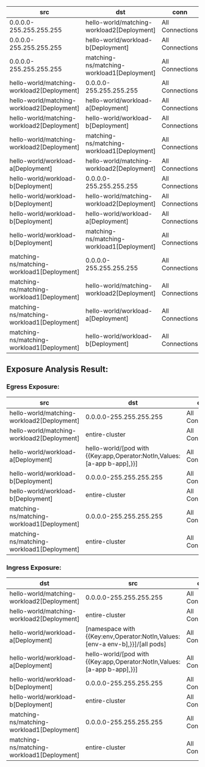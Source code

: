 | src | dst | conn |
|-----|-----|------|
| 0.0.0.0-255.255.255.255 | hello-world/matching-workload2[Deployment] | All Connections |
| 0.0.0.0-255.255.255.255 | hello-world/workload-b[Deployment] | All Connections |
| 0.0.0.0-255.255.255.255 | matching-ns/matching-workload1[Deployment] | All Connections |
| hello-world/matching-workload2[Deployment] | 0.0.0.0-255.255.255.255 | All Connections |
| hello-world/matching-workload2[Deployment] | hello-world/workload-a[Deployment] | All Connections |
| hello-world/matching-workload2[Deployment] | hello-world/workload-b[Deployment] | All Connections |
| hello-world/matching-workload2[Deployment] | matching-ns/matching-workload1[Deployment] | All Connections |
| hello-world/workload-a[Deployment] | hello-world/matching-workload2[Deployment] | All Connections |
| hello-world/workload-b[Deployment] | 0.0.0.0-255.255.255.255 | All Connections |
| hello-world/workload-b[Deployment] | hello-world/matching-workload2[Deployment] | All Connections |
| hello-world/workload-b[Deployment] | hello-world/workload-a[Deployment] | All Connections |
| hello-world/workload-b[Deployment] | matching-ns/matching-workload1[Deployment] | All Connections |
| matching-ns/matching-workload1[Deployment] | 0.0.0.0-255.255.255.255 | All Connections |
| matching-ns/matching-workload1[Deployment] | hello-world/matching-workload2[Deployment] | All Connections |
| matching-ns/matching-workload1[Deployment] | hello-world/workload-a[Deployment] | All Connections |
| matching-ns/matching-workload1[Deployment] | hello-world/workload-b[Deployment] | All Connections |
## Exposure Analysis Result:
### Egress Exposure:
| src | dst | conn |
|-----|-----|------|
| hello-world/matching-workload2[Deployment] | 0.0.0.0-255.255.255.255 | All Connections |
| hello-world/matching-workload2[Deployment] | entire-cluster | All Connections |
| hello-world/workload-a[Deployment] | hello-world/[pod with {{Key:app,Operator:NotIn,Values:[a-app b-app],}}] | All Connections |
| hello-world/workload-b[Deployment] | 0.0.0.0-255.255.255.255 | All Connections |
| hello-world/workload-b[Deployment] | entire-cluster | All Connections |
| matching-ns/matching-workload1[Deployment] | 0.0.0.0-255.255.255.255 | All Connections |
| matching-ns/matching-workload1[Deployment] | entire-cluster | All Connections |

### Ingress Exposure:
| dst | src | conn |
|-----|-----|------|
| hello-world/matching-workload2[Deployment] | 0.0.0.0-255.255.255.255 | All Connections |
| hello-world/matching-workload2[Deployment] | entire-cluster | All Connections |
| hello-world/workload-a[Deployment] | [namespace with {{Key:env,Operator:NotIn,Values:[env-a env-b],}}]/[all pods] | All Connections |
| hello-world/workload-a[Deployment] | hello-world/[pod with {{Key:app,Operator:NotIn,Values:[a-app b-app],}}] | All Connections |
| hello-world/workload-b[Deployment] | 0.0.0.0-255.255.255.255 | All Connections |
| hello-world/workload-b[Deployment] | entire-cluster | All Connections |
| matching-ns/matching-workload1[Deployment] | 0.0.0.0-255.255.255.255 | All Connections |
| matching-ns/matching-workload1[Deployment] | entire-cluster | All Connections |
